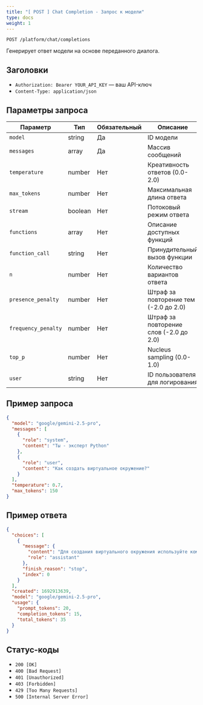 ```yaml
---
title: "[ POST ] Chat Completion - Запрос к модели"
type: docs
weight: 1
---
```


``` http
POST /platform/chat/completions
```

Генерирует ответ модели на основе переданного диалога.

## Заголовки
- `Authorization: Bearer YOUR_API_KEY` — ваш API-ключ  
- `Content-Type: application/json`

## Параметры запроса

| Параметр | Тип | Обязательный | Описание |
|----------|-----|--------------|-----------|
| `model` | string | Да | ID модели |
| `messages` | array | Да | Массив сообщений |
| `temperature` | number | Нет | Креативность ответов (0.0-2.0) |
| `max_tokens` | number | Нет | Максимальная длина ответа |
| `stream` | boolean | Нет | Потоковый режим ответа |
| `functions` | array | Нет | Описание доступных функций |
| `function_call` | string | Нет | Принудительный вызов функции |
| `n` | number | Нет | Количество вариантов ответа |
| `presence_penalty` | number | Нет | Штраф за повторение тем (-2.0 до 2.0) |
| `frequency_penalty` | number | Нет | Штраф за повторение слов (-2.0 до 2.0) |
| `top_p` | number | Нет | Nucleus sampling (0.0-1.0) |
| `user` | string | Нет | ID пользователя для логирования |

## Пример запроса

```json
{
  "model": "google/gemini-2.5-pro",
  "messages": [
    {
      "role": "system",
      "content": "Ты - эксперт Python"
    },
    {
      "role": "user",
      "content": "Как создать виртуальное окружение?"
    }
  ],
  "temperature": 0.7,
  "max_tokens": 150
}
```

## Пример ответа

```json
{
  "choices": [
    {
      "message": {
        "content": "Для создания виртуального окружения используйте команду:\n\npython -m venv myenv",
        "role": "assistant"
      },
      "finish_reason": "stop",
      "index": 0
    }
  ],
  "created": 1692913639,
  "model": "google/gemini-2.5-pro",
  "usage": {
    "prompt_tokens": 20,
    "completion_tokens": 15,
    "total_tokens": 35
  }
}
```

## Статус-коды

- `200 [OK]`
- `400 [Bad Request]`
- `401 [Unauthorized]`
- `403 [Forbidden]`
- `429 [Too Many Requests]`
- `500 [Internal Server Error]`